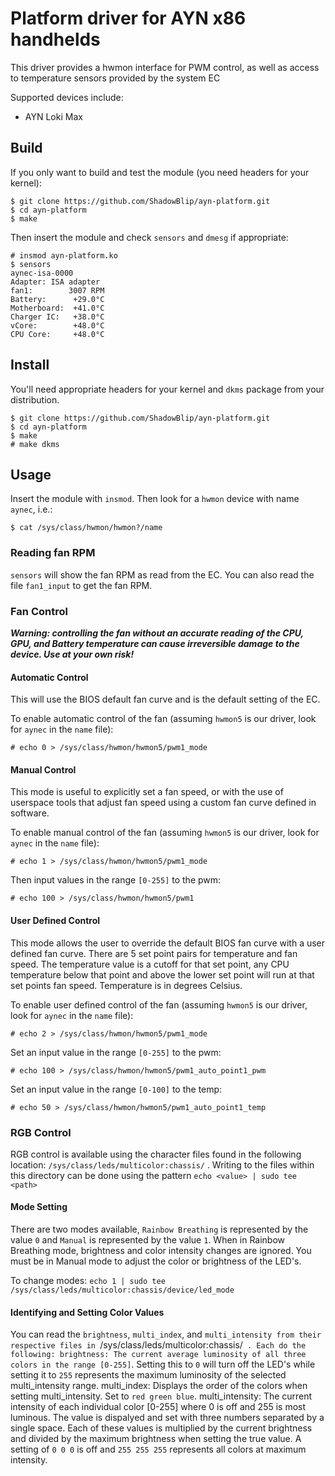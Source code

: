 # Platform driver for AYN x86 handhelds

This driver provides a hwmon interface for PWM control, as well as access 
to temperature sensors provided by the system EC

Supported devices include:

 - AYN Loki Max

## Build
If you only want to build and test the module (you need headers for your
kernel):

```shell
$ git clone https://github.com/ShadowBlip/ayn-platform.git
$ cd ayn-platform
$ make
```

Then insert the module and check `sensors` and `dmesg` if appropriate:
```shell
# insmod ayn-platform.ko
$ sensors
aynec-isa-0000
Adapter: ISA adapter
fan1:        3007 RPM
Battery:      +29.0°C
Motherboard:  +41.0°C
Charger IC:   +38.0°C
vCore:        +48.0°C
CPU Core:     +48.0°C
```

## Install

You'll need appropriate headers for your kernel and `dkms` package from your
distribution.

```shell
$ git clone https://github.com/ShadowBlip/ayn-platform.git
$ cd ayn-platform
$ make
# make dkms
```

## Usage

Insert the module with `insmod`. Then look for a `hwmon` device with name
`aynec`, i.e.:

`$ cat /sys/class/hwmon/hwmon?/name`

### Reading fan RPM

`sensors` will show the fan RPM as read from the EC. You can also read the
file `fan1_input` to get the fan RPM.

### Fan Control

***Warning: controlling the fan without an accurate reading of the CPU, GPU,
and Battery temperature can cause irreversible damage to the device. Use at
your own risk!***

#### Automatic Control
This will use the BIOS default fan curve and is the default setting of the EC.

To enable automatic control of the fan (assuming `hwmon5` is our driver, look for
`aynec` in the `name` file):

`# echo 0 > /sys/class/hwmon/hwmon5/pwm1_mode`

#### Manual Control
This mode is useful to explicitly set a fan speed, or with the use of userspace
tools that adjust fan speed using a custom fan curve defined in software.

To enable manual control of the fan (assuming `hwmon5` is our driver, look for
`aynec` in the `name` file):

`# echo 1 > /sys/class/hwmon/hwmon5/pwm1_mode`

Then input values in the range `[0-255]` to the pwm:

`# echo 100 > /sys/class/hwmon/hwmon5/pwm1`

#### User Defined Control
This mode allows the user to override the default BIOS fan curve with a user
defined fan curve. There are 5 set point pairs for temperature and fan speed.
The temperature value is a cutoff for that set point, any CPU temperature
below that point and above the lower set point will run at that set points
fan speed. Temperature is in degrees Celsius.

To enable user defined control of the fan (assuming `hwmon5` is our driver,
look for `aynec` in the `name` file):

`# echo 2 > /sys/class/hwmon/hwmon5/pwm1_mode`

Set an input value in the range `[0-255]` to the pwm:

`# echo 100 > /sys/class/hwmon/hwmon5/pwm1_auto_point1_pwm`

Set an input value in the range `[0-100]` to the temp:

`# echo 50 > /sys/class/hwmon/hwmon5/pwm1_auto_point1_temp`

### RGB Control
RGB control is available using the character files found in the following location:
`/sys/class/leds/multicolor:chassis/` . Writing to the files within this directory
can be done using the pattern `echo <value> | sudo tee <path>`

#### Mode Setting
There are two modes available, `Rainbow Breathing` is represented by the value `0`
and `Manual` is represented by the value `1`. When in Rainbow Breathing mode,
brightness and color intensity changes are ignored. You must be in Manual mode to
adjust the color or brightness of the LED's.

To change modes:
`echo 1 | sudo tee /sys/class/leds/multicolor:chassis/device/led_mode`

#### Identifying and Setting Color Values
You can read the `brightness`, `multi_index`, and `multi_intensity from their
respective files in `/sys/class/leds/multicolor:chassis/` . Each do the following:
brightness: The current average luminosity of all three colors in the range [0-255]`.
Setting this to `0` will turn off the LED's while setting it to `255` represents the
maximum luminosity of the selected multi_intensity range.
multi_index: Displays the order of the colors when setting multi_intensity. Set to
`red green blue`.
multi_intensity: The current intensity of each individual color [0-255] where 0 is off
and 255 is most luminous. The value is dispalyed and set with three numbers separated
by a single space. Each of these values is multiplied by the current brightness and
divided by the maximum brightness when setting the true value. A setting of `0 0 0` is
off and `255 255 255` represents all colors at maximum intensity.
